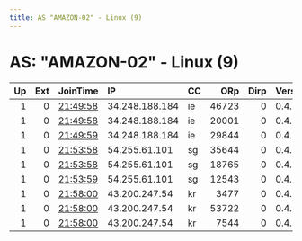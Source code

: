 ```yaml
---
title: AS "AMAZON-02" - Linux (9)
---
```


# AS: "AMAZON-02" - Linux (9)

|   Up |   Ext | JoinTime                                                                                              | IP             | CC   |   ORp |   Dirp | Version   | Contact             | Nickname   |   eFamMembers |
|-----:|------:|:------------------------------------------------------------------------------------------------------|:---------------|:-----|------:|-------:|:----------|:--------------------|:-----------|--------------:|
|    1 |     0 | [21:49:58](https://nusenu.github.io/OrNetStats/w/relay/068B374C030160B35A2340E0C105BE10C8A600B9.html) | 34.248.188.184 | ie   | 46723 |      0 | 0.4.7.13  | ranknyank@posteo.in | c3chicken  |             9 |
|    1 |     0 | [21:49:58](https://nusenu.github.io/OrNetStats/w/relay/1D40BDBEE600E2DAE27341DB63E5AB5A57491C5C.html) | 34.248.188.184 | ie   | 20001 |      0 | 0.4.7.13  | ranknyank@posteo.in | a1steak    |             9 |
|    1 |     0 | [21:49:59](https://nusenu.github.io/OrNetStats/w/relay/A010A1A513F9BA3330A2E47780FCA74CA02FE2E7.html) | 34.248.188.184 | ie   | 29844 |      0 | 0.4.7.13  | ranknyank@posteo.in | b2fish     |             9 |
|    1 |     0 | [21:53:58](https://nusenu.github.io/OrNetStats/w/relay/8CBF37113DFA19CD3E830DA86A2AB0D397EB7D8D.html) | 54.255.61.101  | sg   | 35644 |      0 | 0.4.7.13  | ranknyank@posteo.in | upanddown  |             9 |
|    1 |     0 | [21:53:58](https://nusenu.github.io/OrNetStats/w/relay/D243B56581EA7D5C5933CE2BCE3D953CB7184FB9.html) | 54.255.61.101  | sg   | 18765 |      0 | 0.4.7.13  | ranknyank@posteo.in | totheright |             9 |
|    1 |     0 | [21:53:59](https://nusenu.github.io/OrNetStats/w/relay/345B86D5EA2E6B541DFFCD79106C2A2DCBAC9F0E.html) | 54.255.61.101  | sg   | 12543 |      0 | 0.4.7.13  | ranknyank@posteo.in | totheleft  |             9 |
|    1 |     0 | [21:58:00](https://nusenu.github.io/OrNetStats/w/relay/BB1B70D0807EA21D978929FBBC6C12F9AD48085F.html) | 43.200.247.54  | kr   |  3477 |      0 | 0.4.7.13  | ranknyank@posteo.in | f83there   |             9 |
|    1 |     0 | [21:58:00](https://nusenu.github.io/OrNetStats/w/relay/E3CC4824D5F5B13A1D337E937DC0BAFE3BD39E65.html) | 43.200.247.54  | kr   | 53722 |      0 | 0.4.7.13  | ranknyank@posteo.in | k82where   |             9 |
|    1 |     0 | [21:58:00](https://nusenu.github.io/OrNetStats/w/relay/F47A38B59936E878AC51BCE0F1EDA77B705FA3F8.html) | 43.200.247.54  | kr   |  7544 |      0 | 0.4.7.13  | ranknyank@posteo.in | c77nothere |             9 |

